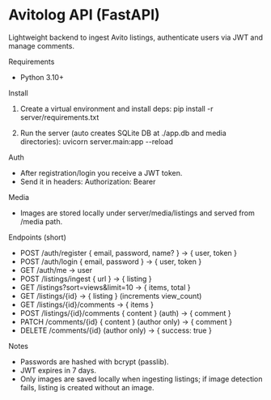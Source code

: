 # Avitolog API (FastAPI)

Lightweight backend to ingest Avito listings, authenticate users via JWT and manage comments.

Requirements
- Python 3.10+

Install
1. Create a virtual environment and install deps:
   pip install -r server/requirements.txt

2. Run the server (auto creates SQLite DB at ./app.db and media directories):
   uvicorn server.main:app --reload

Auth
- After registration/login you receive a JWT token.
- Send it in headers: Authorization: Bearer <token>

Media
- Images are stored locally under server/media/listings and served from /media path.

Endpoints (short)
- POST /auth/register { email, password, name? } -> { user, token }
- POST /auth/login { email, password } -> { user, token }
- GET /auth/me -> user
- POST /listings/ingest { url } -> { listing }
- GET /listings?sort=views&limit=10 -> { items, total }
- GET /listings/{id} -> { listing } (increments view_count)
- GET /listings/{id}/comments -> { items }
- POST /listings/{id}/comments { content } (auth) -> { comment }
- PATCH /comments/{id} { content } (author only) -> { comment }
- DELETE /comments/{id} (author only) -> { success: true }

Notes
- Passwords are hashed with bcrypt (passlib).
- JWT expires in 7 days.
- Only images are saved locally when ingesting listings; if image detection fails, listing is created without an image.
